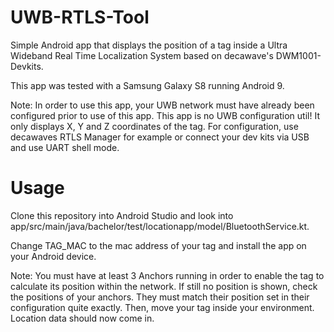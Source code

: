 # UWB-RTLS-Tool
Simple Android app that displays the position of a tag inside a Ultra Wideband Real Time Localization System based on decawave's DWM1001-Devkits.

This app was tested with a Samsung Galaxy S8 running Android 9. 

Note: In order to use this app, your UWB network must have already been configured prior to use of this app. This app is no UWB configuration util! It only displays X, Y and Z coordinates of the tag.
For configuration, use decawaves RTLS Manager for example or connect your dev kits via USB and use UART shell mode.

# Usage
Clone this repository into Android Studio and look into app/src/main/java/bachelor/test/locationapp/model/BluetoothService.kt.

Change TAG_MAC to the mac address of your tag and install the app on your Android device.

Note: You must have at least 3 Anchors running in order to enable the tag to calculate its position within the network.
If still no position is shown, check the positions of your anchors. They must match their position set in their configuration quite exactly. Then, move your tag inside your environment. Location data should now come in.

